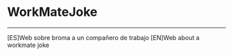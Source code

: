 # WorkMateJoke
----------------------------------------------
[ES]Web sobre broma a  un compañero de trabajo
[EN]Web about a workmate joke

